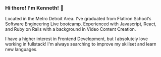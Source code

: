 ### Hi there! I'm Kenneth! 👋

Located in the Metro Detroit Area. I've graduated from Flatiron School's Software Engineering Live bootcamp. Experienced with Javascript, React, and Ruby on Rails with a background in Video Content Creation.

I have a higher interest in Frontend Development, but I absolutely love working in fullstack! I'm always searching to improve my skillset and learn new languages.

 

<!--
**Kimkenn2/Kimkenn2** is a ✨ _special_ ✨ repository because its `README.md` (this file) appears on your GitHub profile.

Here are some ideas to get you started:

- 🔭 I’m currently working on ...
- 🌱 I’m currently learning ...
- 👯 I’m looking to collaborate on ...
- 🤔 I’m looking for help with ...
- 💬 Ask me about ...
- 📫 How to reach me: ...
- 😄 Pronouns: ...
- ⚡ Fun fact: ...
-->

